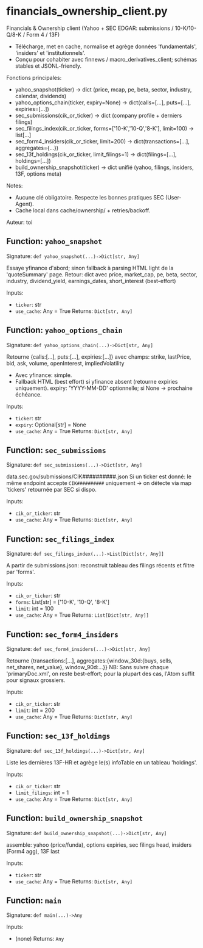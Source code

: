 # financials_ownership_client.py

Financials & Ownership client (Yahoo + SEC EDGAR: submissions / 10-K/10-Q/8-K / Form 4 / 13F)
- Télécharge, met en cache, normalise et agrège données 'fundamentals', 'insiders' et 'institutionnels'.
- Conçu pour cohabiter avec finnews / macro_derivatives_client; schémas stables et JSONL-friendly.

Fonctions principales:
- yahoo_snapshot(ticker) -> dict (price, mcap, pe, beta, sector, industry, calendar, dividends)
- yahoo_options_chain(ticker, expiry=None) -> dict(calls=[...], puts=[...], expiries=[...])
- sec_submissions(cik_or_ticker) -> dict (company profile + derniers filings)
- sec_filings_index(cik_or_ticker, forms=['10-K','10-Q','8-K'], limit=100) -> list[...]
- sec_form4_insiders(cik_or_ticker, limit=200) -> dict(transactions=[...], aggregates={...})
- sec_13f_holdings(cik_or_ticker, limit_filings=1) -> dict(filings=[...], holdings=[...])
- build_ownership_snapshot(ticker) -> dict unifié (yahoo, filings, insiders, 13F, options meta)

Notes:
- Aucune clé obligatoire. Respecte les bonnes pratiques SEC (User-Agent).
- Cache local dans cache/ownership/ + retries/backoff.

Auteur: toi

## Function: `yahoo_snapshot`

Signature: `def yahoo_snapshot(...)->Dict[str, Any]`

Essaye yfinance d'abord; sinon fallback à parsing HTML light de la 'quoteSummary' page.
Retour: dict avec price, market_cap, pe, beta, sector, industry, dividend_yield, earnings_dates, short_interest (best-effort)

Inputs:
- `ticker`: str
- `use_cache`: Any = True
Returns: `Dict[str, Any]`

## Function: `yahoo_options_chain`

Signature: `def yahoo_options_chain(...)->Dict[str, Any]`

Retourne {calls:[...], puts:[...], expiries:[...]} avec champs: strike, lastPrice, bid, ask, volume, openInterest, impliedVolatility
- Avec yfinance: simple.
- Fallback HTML (best effort) si yfinance absent (retourne expiries uniquement).
expiry: 'YYYY-MM-DD' optionnelle; si None -> prochaine échéance.

Inputs:
- `ticker`: str
- `expiry`: Optional[str] = None
- `use_cache`: Any = True
Returns: `Dict[str, Any]`

## Function: `sec_submissions`

Signature: `def sec_submissions(...)->Dict[str, Any]`

data.sec.gov/submissions/CIK##########.json
Si un ticker est donné: le même endpoint accepte `CIK##########` uniquement → on détecte via map 'tickers' retournée par SEC si dispo.

Inputs:
- `cik_or_ticker`: str
- `use_cache`: Any = True
Returns: `Dict[str, Any]`

## Function: `sec_filings_index`

Signature: `def sec_filings_index(...)->List[Dict[str, Any]]`

A partir de submissions.json: reconstruit tableau des filings récents et filtre par 'forms'.

Inputs:
- `cik_or_ticker`: str
- `forms`: List[str] = ['10-K', '10-Q', '8-K']
- `limit`: int = 100
- `use_cache`: Any = True
Returns: `List[Dict[str, Any]]`

## Function: `sec_form4_insiders`

Signature: `def sec_form4_insiders(...)->Dict[str, Any]`

Retourne {transactions:[...], aggregates:{window_30d:{buys, sells, net_shares, net_value}, window_90d:...}}
NB: Sans suivre chaque 'primaryDoc.xml', on reste best-effort; pour la plupart des cas, l'Atom suffit pour signaux grossiers.

Inputs:
- `cik_or_ticker`: str
- `limit`: int = 200
- `use_cache`: Any = True
Returns: `Dict[str, Any]`

## Function: `sec_13f_holdings`

Signature: `def sec_13f_holdings(...)->Dict[str, Any]`

Liste les dernières 13F-HR et agrège le(s) infoTable en un tableau 'holdings'.

Inputs:
- `cik_or_ticker`: str
- `limit_filings`: int = 1
- `use_cache`: Any = True
Returns: `Dict[str, Any]`

## Function: `build_ownership_snapshot`

Signature: `def build_ownership_snapshot(...)->Dict[str, Any]`

assemble: yahoo (price/funda), options expiries, sec filings head, insiders (Form4 agg), 13F last

Inputs:
- `ticker`: str
- `use_cache`: Any = True
Returns: `Dict[str, Any]`

## Function: `main`

Signature: `def main(...)->Any`

Inputs:
- (none)
Returns: `Any`
